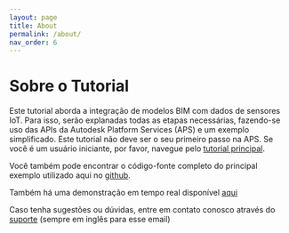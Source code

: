 ```yaml
---
layout: page
title: About
permalink: /about/
nav_order: 6
---
```


# Sobre o Tutorial

Este tutorial aborda a integração de modelos BIM com dados de sensores IoT. Para isso, serão explanadas todas as etapas necessárias, fazendo-se uso das APIs da Autodesk Platform Services (APS) e um exemplo simplificado. Este tutorial não deve ser o seu primeiro passo na APS. Se você é um usuário iniciante, por favor, navegue pelo [tutorial principal](http://aps.autodesk.com/tutorials).

Você também pode encontrar o código-fonte completo do principal exemplo utilizado aqui no [github](https://github.com/autodesk-platform-services/aps-iot-extensions-demo).

Também há uma demonstração em tempo real disponível [aqui](https://aps-iot-extensions-demo.autodesk.io/)

Caso tenha sugestões ou dúvidas, entre em contato conosco através do [suporte](mailto:aps.help@autodesk.com) (sempre em inglês para esse email)
